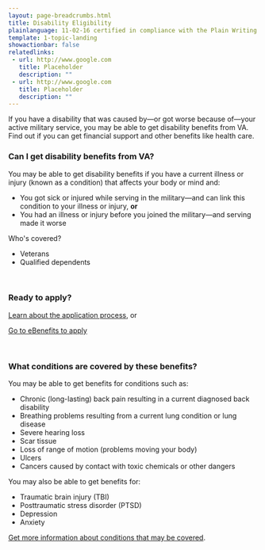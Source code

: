 ```yaml
---
layout: page-breadcrumbs.html
title: Disability Eligibility 
plainlanguage: 11-02-16 certified in compliance with the Plain Writing Act
template: 1-topic-landing
showactionbar: false
relatedlinks:
 - url: http://www.google.com
   title: Placeholder
   description: ""
 - url: http://www.google.com
   title: Placeholder
   description: ""
---
```


If you have a disability that was caused by—or got worse because of—your active military service, you may be able to get disability benefits from VA. Find out if you can get financial support and other benefits like health care.

<div class="feature" markdown="1">

### Can I get disability benefits from VA?

You may be able to get disability benefits if you have a current illness or injury (known as a condition) that affects your body or mind and:

- You got sick or injured while serving in the military—and can link this condition to your illness or injury, **or**
- You had an illness or injury before you joined the military—and serving made it worse

Who's covered?

- Veterans 
- Qualified dependents

</div>

<div markdown="0"><br></div>

### Ready to apply?

[Learn about the application process](/disability-benefits/application-process), or

<a class="usa-button-primary va-button-primary" href="https://www.ebenefits.va.gov/ebenefits/about/feature?feature=disability-compensation">Go to eBenefits to apply</a>

<div markdown="0"><br></div>

### What conditions are covered by these benefits? 

You may be able to get benefits for conditions such as: 

- Chronic (long-lasting) back pain resulting in a current diagnosed back disability
- Breathing problems resulting from a current lung condition or lung disease
- Severe hearing loss
- Scar tissue
- Loss of range of motion (problems moving your body)
- Ulcers
- Cancers caused by contact with toxic chemicals or other dangers

You may also be able to get benefits for:
- Traumatic brain injury (TBI)
- Posttraumatic stress disorder (PTSD)
- Depression
- Anxiety

[Get more information about conditions that may be covered](http://www.benefits.va.gov/compensation/dbq_ListBySymptom.asp).

<div markdown="0"><br></div>
